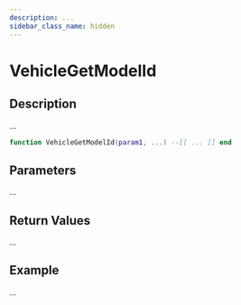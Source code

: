 ```yaml
---
description: ...
sidebar_class_name: hidden
---
```


# VehicleGetModelId

## Description

...

```lua
function VehicleGetModelId(param1, ...) --[[ ... ]] end
```

## Parameters

...

## Return Values

...

## Example

...

